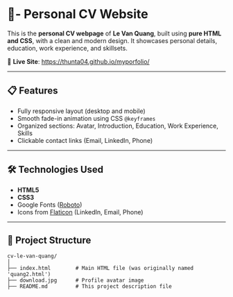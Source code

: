 # 💼- Personal CV Website

This is the **personal CV webpage** of **Le Van Quang**, built using **pure HTML and CSS**, with a clean and modern design. It showcases personal details, education, work experience, and skillsets.

📍 **Live Site**: https://thunta04.github.io/myporfolio/

---

## 📋 Features

- Fully responsive layout (desktop and mobile)
- Smooth fade-in animation using CSS `@keyframes`
- Organized sections: Avatar, Introduction, Education, Work Experience, Skills
- Clickable contact links (Email, LinkedIn, Phone)

---

## 🛠️ Technologies Used

- **HTML5**
- **CSS3**
- Google Fonts ([Roboto](https://fonts.google.com/specimen/Roboto))
- Icons from [Flaticon](https://www.flaticon.com/) (LinkedIn, Email, Phone)

---

## 📂 Project Structure

```plaintext
cv-le-van-quang/
│
├── index.html        # Main HTML file (was originally named 'quang2.html')
├── download.jpg      # Profile avatar image
├── README.md         # This project description file
